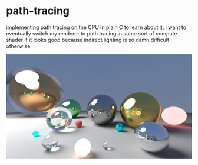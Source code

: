 # path-tracing
implementing path tracing on the CPU in plain C to learn about it. i want to eventually switch my renderer to path tracing in some sort of compute shader if it looks good because indirect lighting is so damn difficult otherwise

![alt text](https://github.com/adambigg-s/path-tracing/blob/main/images/pathtracer.png)

